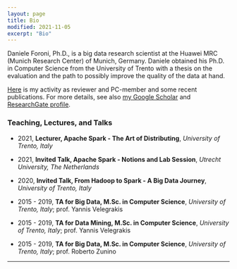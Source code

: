 ```yaml
---
layout: page
title: Bio
modified: 2021-11-05
excerpt: "Bio"
---
```


Daniele Foroni, Ph.D., is a big data research scientist at the Huawei MRC
(Munich Research Center) of Munich, Germany.
Daniele obtained his Ph.D. in Computer Science from the University
of Trento with a thesis on the evaluation and the path to possibly improve the
quality of the data at hand.

<a href="/publications/">Here</a> is my activity as reviewer and PC-member and some recent publications.
For more details, see also [my Google Scholar][scholar] and [ResearchGate profile][researchgate].

### Teaching, Lectures, and Talks

* 2021, **Lecturer, Apache Spark - The Art of Distributing**, *University of Trento, Italy*
* 2021, **Invited Talk, Apache Spark - Notions and Lab Session**, *Utrecht University, The Netherlands*
* 2020, **Invited Talk, From Hadoop to Spark - A Big Data Journey**, *University of Trento, Italy*

* 2015 - 2019, **TA for Big Data, M.Sc. in Computer Science**, *University of Trento, Italy*; prof. Yannis Velegrakis
* 2015 - 2019, **TA for Data Mining, M.Sc. in Computer Science**, *University of Trento, Italy*; prof. Yannis Velegrakis
* 2015 - 2019, **TA for Big Data, M.Sc. in Computer Science**, *University of Trento, Italy*; prof. Roberto Zunino



---

[scholar]: https://scholar.google.com/citations?user=5bzegdkAAAAJ
[researchgate]: https://www.researchgate.net/profile/Daniele_Foroni
